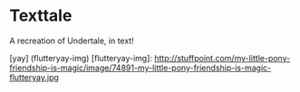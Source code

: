 # Texttale
A recreation of Undertale, in text!

[yay] (flutteryay-img)
[flutteryay-img]: http://stuffpoint.com/my-little-pony-friendship-is-magic/image/74891-my-little-pony-friendship-is-magic-flutteryay.jpg
